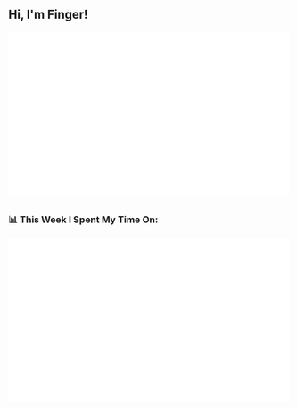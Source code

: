 <h2> Hi, I'm Finger!</h2>

<img align="right" src="https://raw.githubusercontent.com/spianmo/github-stats/master/generated/overview.svg#gh-light-mode-only">

<!-- <img align="right" height="160em" src="https://github-readme-stats-eight-theta.vercel.app/api/top-langs/?username=spianmo&layout=compact&langs_count=8&theme=algolia"/>	 -->
	
```go
package main

type Me struct {
	Name   string
	Job    string
	Code   string
	Skills string
}

func main() {
	me := &Me{
		Name:   "Finger",
		Job:    "Client-side Engineer",
		Code:   "Java and C++ and Others",
		Skills: "Android Security NLP ^o^",
	}
	_ = me
}
```


<h3>📊 This Week I Spent My Time On:</h3>
<img align='right' src="https://raw.githubusercontent.com/spianmo/github-stats/master/generated/languages.svg#gh-light-mode-only">

<!--START_SECTION:waka-->

```text
Java             7 hrs 53 mins   ███████████░░░░░░░░░░░░░░   43.83 %
Kotlin           6 hrs 36 mins   █████████▒░░░░░░░░░░░░░░░   36.69 %
XML              1 hr 40 mins    ██▒░░░░░░░░░░░░░░░░░░░░░░   09.28 %
Groovy           41 mins         █░░░░░░░░░░░░░░░░░░░░░░░░   03.89 %
Properties       22 mins         ▓░░░░░░░░░░░░░░░░░░░░░░░░   02.12 %
Gradle           18 mins         ▒░░░░░░░░░░░░░░░░░░░░░░░░   01.75 %
```

<!--END_SECTION:waka-->
